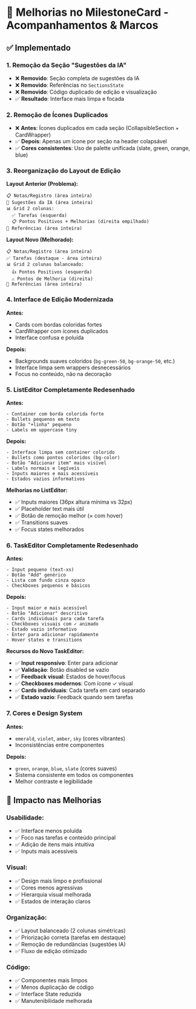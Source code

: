 # 🎯 Melhorias no MilestoneCard - Acompanhamentos & Marcos

## ✅ Implementado

### **1. Remoção da Seção "Sugestões da IA"**

- ❌ **Removido**: Seção completa de sugestões da IA
- ❌ **Removido**: Referências no `SectionsState`
- ❌ **Removido**: Código duplicado de edição e visualização
- ✅ **Resultado**: Interface mais limpa e focada

### **2. Remoção de Ícones Duplicados**

- ❌ **Antes**: Ícones duplicados em cada seção (CollapsibleSection + CardWrapper)
- ✅ **Depois**: Apenas um ícone por seção na header colapsável
- ✅ **Cores consistentes**: Uso de palette unificada (slate, green, orange, blue)

### **3. Reorganização do Layout de Edição**

**Layout Anterior (Problema):**

```
📋 Notas/Registro (área inteira)
🎯 Sugestões da IA (área inteira)
📊 Grid 2 colunas:
  ✅ Tarefas (esquerda)
  📋 Pontos Positivos + Melhorias (direita empilhado)
🔗 Referências (área inteira)
```

**Layout Novo (Melhorado):**

```
📋 Notas/Registro (área inteira)
✅ Tarefas (destaque - área inteira)
📊 Grid 2 colunas balanceado:
  👍 Pontos Positivos (esquerda)
  ⚠️ Pontos de Melhoria (direita)
🔗 Referências (área inteira)
```

### **4. Interface de Edição Modernizada**

**Antes:**

- Cards com bordas coloridas fortes
- CardWrapper com ícones duplicados
- Interface confusa e poluída

**Depois:**

- Backgrounds suaves coloridos (`bg-green-50`, `bg-orange-50`, etc.)
- Interface limpa sem wrappers desnecessários
- Focus no conteúdo, não na decoração

### **5. ListEditor Completamente Redesenhado**

**Antes:**

```
- Container com borda colorida forte
- Bullets pequenos em texto
- Botão "+linha" pequeno
- Labels em uppercase tiny
```

**Depois:**

```
- Interface limpa sem container colorido
- Bullets como pontos coloridos (bg-color)
- Botão "Adicionar item" mais visível
- Labels normais e legíveis
- Inputs maiores e mais acessíveis
- Estados vazios informativos
```

**Melhorias no ListEditor:**

- ✅ Inputs maiores (36px altura mínima vs 32px)
- ✅ Placeholder text mais útil
- ✅ Botão de remoção melhor (× com hover)
- ✅ Transitions suaves
- ✅ Focus states melhorados

### **6. TaskEditor Completamente Redesenhado**

**Antes:**

```
- Input pequeno (text-xs)
- Botão "Add" genérico
- Lista com fundo cinza opaco
- Checkboxes pequenos e básicos
```

**Depois:**

```
- Input maior e mais acessível
- Botão "Adicionar" descritivo
- Cards individuais para cada tarefa
- Checkboxes visuais com ✓ animado
- Estado vazio informativo
- Enter para adicionar rapidamente
- Hover states e transitions
```

**Recursos do Novo TaskEditor:**

- ✅ **Input responsivo**: Enter para adicionar
- ✅ **Validação**: Botão disabled se vazio
- ✅ **Feedback visual**: Estados de hover/focus
- ✅ **Checkboxes modernos**: Com ícone ✓ visual
- ✅ **Cards individuais**: Cada tarefa em card separado
- ✅ **Estado vazio**: Feedback quando sem tarefas

### **7. Cores e Design System**

**Antes:**

- `emerald`, `violet`, `amber`, `sky` (cores vibrantes)
- Inconsistências entre componentes

**Depois:**

- `green`, `orange`, `blue`, `slate` (cores suaves)
- Sistema consistente em todos os componentes
- Melhor contraste e legibilidade

## 🎯 Impacto nas Melhorias

### **Usabilidade:**

- ✅ Interface menos poluída
- ✅ Foco nas tarefas e conteúdo principal
- ✅ Adição de itens mais intuitiva
- ✅ Inputs mais acessíveis

### **Visual:**

- ✅ Design mais limpo e profissional
- ✅ Cores menos agressivas
- ✅ Hierarquia visual melhorada
- ✅ Estados de interação claros

### **Organização:**

- ✅ Layout balanceado (2 colunas simétricas)
- ✅ Priorização correta (tarefas em destaque)
- ✅ Remoção de redundâncias (sugestões IA)
- ✅ Fluxo de edição otimizado

### **Código:**

- ✅ Componentes mais limpos
- ✅ Menos duplicação de código
- ✅ Interface State reduzida
- ✅ Manutenibilidade melhorada
